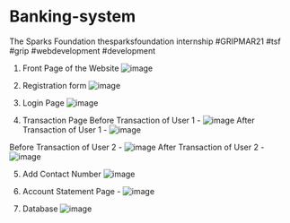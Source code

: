 # Banking-system

The Sparks Foundation
thesparksfoundation internship
#GRIPMAR21 
#tsf
#grip
#webdevelopment 
#development 

1. Front Page of the Website
![image](https://user-images.githubusercontent.com/70523057/127128891-1e9368a1-dacf-47d3-982a-a8bb0fc149f5.png)

2. Registration form 
![image](https://user-images.githubusercontent.com/70523057/127128934-6d52e836-3eb9-4403-b4ba-0027b6b01b42.png)

3. Login Page
![image](https://user-images.githubusercontent.com/70523057/127129653-66f581ff-0819-40af-bb42-0a9a097420fa.png)

4. Transaction Page
Before Transaction of User 1 - 
![image](https://user-images.githubusercontent.com/70523057/127128974-477e5530-fb47-4750-ad49-16aa27dc4f01.png)
After Transaction of User 1 -
![image](https://user-images.githubusercontent.com/70523057/127129172-d40fa541-1752-4466-a14f-73df1e8431f9.png)

 Before Transaction of User 2 - 
 ![image](https://user-images.githubusercontent.com/70523057/127130032-8b784648-cbdd-41dd-93dc-13332da34acd.png)
 After Transaction of User 2 -
 ![image](https://user-images.githubusercontent.com/70523057/127129322-517f6a67-0dc0-4537-ba2f-af7e7c1de59f.png)

5. Add Contact Number 
![image](https://user-images.githubusercontent.com/70523057/111914169-e5cbd380-8a96-11eb-8640-e6974eed9256.png)

6. Account Statement Page - 
![image](https://user-images.githubusercontent.com/70523057/127129444-21b4530b-8be5-443c-93ba-487cb8245fe4.png)

7.  Database
![image](https://user-images.githubusercontent.com/70523057/127130690-7f6cfffc-2b5a-41a8-9e01-439963d2fb21.png)
